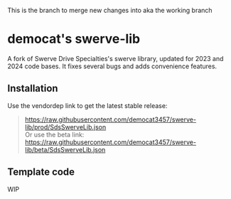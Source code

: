 This is the branch to merge new changes into aka the working branch


# democat's swerve-lib
A fork of Swerve Drive Specialties's swerve library, updated for 2023 and 2024 code bases. It fixes several bugs and adds convenience features.
## Installation
Use the vendordep link to get the latest stable release:
> https://raw.githubusercontent.com/democat3457/swerve-lib/prod/SdsSwerveLib.json  
Or use the beta link:
> https://raw.githubusercontent.com/democat3457/swerve-lib/beta/SdsSwerveLib.json
## Template code
WIP
